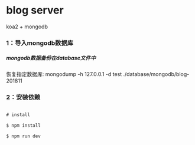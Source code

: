 # blog server

koa2 + mongodb

### 1：导入mongodb数据库

##### mongodb数据备份在database文件中

恢复指定数据库: mongodump -h 127.0.0.1 -d test ./database/mongodb/blog-201811

### 2：安装依赖

```javascript

# install

$ npm install

$ npm run dev
```
